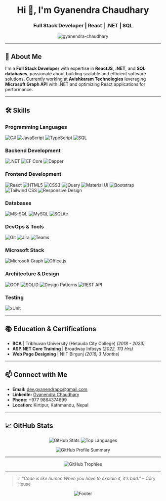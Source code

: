 <h1 align="center">Hi 👋, I'm Gyanendra Chaudhary</h1>
<h3 align="center">Full Stack Developer | React | .NET | SQL</h3>
<p align="center">
  <img src="https://komarev.com/ghpvc/?username=gyanendra-chaudhary&label=Profile%20views&color=0e75b6&style=flat" alt="gyanendra-chaudhary" />
</p>

---

## 🌟 About Me

I'm a **Full Stack Developer** with expertise in **ReactJS**, **.NET**, and **SQL databases**, passionate about building scalable and efficient software solutions. Currently working at **Avishkaram Technologies** leveraging **Microsoft Graph API** with .NET and optimizing React applications for performance.

---

## 🛠️ Skills

### **Programming Languages**

<p align="left">
  <img src="https://img.shields.io/badge/C%23-239120?logo=c-sharp&logoColor=white" alt="C#" />
  <img src="https://img.shields.io/badge/JavaScript-F7DF1E?logo=javascript&logoColor=black" alt="JavaScript" />
  <img src="https://img.shields.io/badge/TypeScript-007ACC?logo=typescript&logoColor=white" alt="TypeScript" />
  <img src="https://img.shields.io/badge/SQL-4479A1?logo=postgresql&logoColor=white" alt="SQL" />
</p>

### **Backend Development**

<p align="left">
  <img src="https://img.shields.io/badge/.NET-512BD4?logo=.net&logoColor=white" alt=".NET" />
  <img src="https://img.shields.io/badge/Entity%20Framework%20Core-512BD4?logo=.net&logoColor=white" alt="EF Core" />
  <img src="https://img.shields.io/badge/Dapper-512BD4?logo=.net&logoColor=white" alt="Dapper" />
</p>

### **Frontend Development**

<p align="left">
  <img src="https://img.shields.io/badge/React-20232A?logo=react&logoColor=61DAFB" alt="React" />
  <img src="https://img.shields.io/badge/HTML5-E34F26?logo=html5&logoColor=white" alt="HTML5" />
  <img src="https://img.shields.io/badge/CSS3-1572B6?logo=css3&logoColor=white" alt="CSS3" />
  <img src="https://img.shields.io/badge/jQuery-0769AD?logo=jquery&logoColor=white" alt="jQuery" />
  <img src="https://img.shields.io/badge/Material--UI-0081CB?logo=material-ui&logoColor=white" alt="Material UI" />
  <img src="https://img.shields.io/badge/Bootstrap-563D7C?logo=bootstrap&logoColor=white" alt="Bootstrap" />
  <img src="https://img.shields.io/badge/Tailwind_CSS-38B2AC?logo=tailwind-css&logoColor=white" alt="Tailwind CSS" />
  <img src="https://img.shields.io/badge/Responsive%20Design-FF6B6B?logo=responsive-design&logoColor=white" alt="Responsive Design" />
</p>

### **Databases**

<p align="left">
  <img src="https://img.shields.io/badge/MS_SQL-CC2927?logo=microsoft-sql-server&logoColor=white" alt="MS-SQL" />
  <img src="https://img.shields.io/badge/MySQL-4479A1?logo=mysql&logoColor=white" alt="MySQL" />
  <img src="https://img.shields.io/badge/SQLite-07405E?logo=sqlite&logoColor=white" alt="SQLite" />
</p>

### **DevOps & Tools**

<p align="left">
  <img src="https://img.shields.io/badge/Git-F05032?logo=git&logoColor=white" alt="Git" />
  <img src="https://img.shields.io/badge/Jira-0052CC?logo=jira&logoColor=white" alt="Jira" />
  <img src="https://img.shields.io/badge/Microsoft_Teams-6264A7?logo=microsoft-teams&logoColor=white" alt="Teams" />
</p>

### **Microsoft Stack**

<p align="left">
  <img src="https://img.shields.io/badge/Microsoft_Graph-0078D4?logo=microsoft&logoColor=white" alt="Microsoft Graph" />
  <img src="https://img.shields.io/badge/Office.js-D83B01?logo=microsoft-office&logoColor=white" alt="Office.js" />
</p>

### **Architecture & Design**

<p align="left">
  <img src="https://img.shields.io/badge/OOP-FF6C37?logo=object-oriented-programming&logoColor=white" alt="OOP" />
  <img src="https://img.shields.io/badge/SOLID%20Principles-FF6C37?logo=solid&logoColor=white" alt="SOLID" />
  <span align="left">
  <img src="https://img.shields.io/badge/Design%20Patterns-FF6C37?logo=design-patterns&logoColor=white" alt="Design Patterns" />
  </span>
  <img src="https://img.shields.io/badge/REST_API-FF6C37?logo=rest-api&logoColor=white" alt="REST API" />
</p>

### **Testing**

<p align="left">
  <img src="https://img.shields.io/badge/xUnit-512BD4?logo=.net&logoColor=white" alt="xUnit" />
</p>

---

## 📚 Education & Certifications

- **BCA** | Tribhuvan University (Hetauda City College) _(2018 - 2023)_
- **ASP.NET Core Training** | Broadway Infosys _(2022, 113 Hrs)_
- **Web Page Designing** | NIIT Birgunj _(2016, 3 Months)_

---

## 📫 Connect with Me

- **Email:** dev.gyanendrapc@gmail.com
- **LinkedIn:** [Gyanendra Chaudhary](https://linkedin.com/in/gyanendra-chaudhary)
- **Phone:** +977 9864374699
- **Location:** Kirtipur, Kathmandu, Nepal

---

## 📈 GitHub Stats  
<p align="center">
  <img src="https://github-readme-stats.vercel.app/api?username=gyanendra-chaudhary&show_icons=true&theme=radical&count_private=true" alt="GitHub Stats" />
  <img src="https://github-readme-stats.vercel.app/api/top-langs/?username=gyanendra-chaudhary&layout=compact&theme=radical" alt="Top Languages" />
</p>

<p align="center">
  <img src="https://github-profile-summary-cards.vercel.app/api/cards/profile-details?username=gyanendra-chaudhary&theme=radical" alt="GitHub Profile Summary" />
</p>

---

<p align="center">
  <img src="https://github-profile-trophy.vercel.app/?username=gyanendra-chaudhary&theme=radical&no-frame=false&no-bg=false&margin-w=4" alt="GitHub Trophies" />
</p>

---

> 💡 _"Code is like humor. When you have to explain it, it's bad."_ – Cory House

<p align="center">
  <img src="https://capsule-render.vercel.app/api?type=waving&color=gradient&height=100&section=footer" alt="Footer" />
</p>

